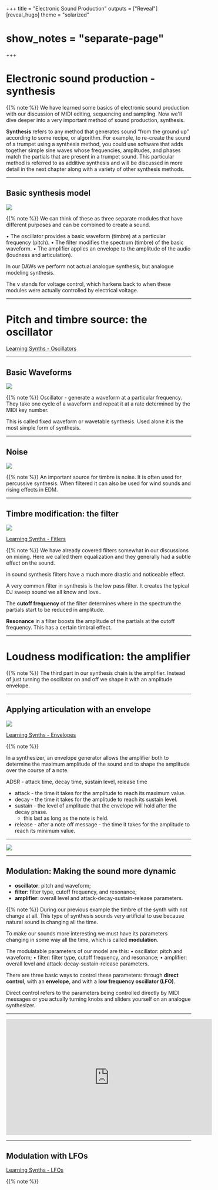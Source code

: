 +++
title = "Electronic Sound Production"
outputs = ["Reveal"]
[reveal_hugo]
theme = "solarized"
# show_notes = "separate-page"
+++

# Electronic sound production - synthesis 

{{% note %}}
We have learned some basics of electronic sound production with our discussion of MIDI editing, sequencing and sampling. Now we'll dive deeper into a very important method of sound production, synthesis. 

**Synthesis** refers to any method that generates sound “from the ground up” according to some recipe, or algorithm. For example, to re-create the sound of a trumpet using a synthesis method, you could use software that adds together simple sine waves whose frequencies, amplitudes, and phases match the partials that are present in a trumpet sound. This particular method is referred to as additive synthesis and will be discussed in more detail in the next chapter along with a variety of other synthesis methods.

---

## Basic synthesis model 

![](basic-synth-model.png)

{{% note %}}
We can think of these as three separate modules that have different purposes and can be combined to create a sound.

• The oscillator provides a basic waveform (timbre) at a particular frequency (pitch).
• The filter modifies the spectrum (timbre) of the basic waveform.
• The amplifier applies an envelope to the amplitude of the audio (loudness and
articulation).

In our DAWs we perform not actual analogue synthesis, but analogue modeling synthesis. 

The v stands for voltage control, which harkens back to when these modules were actually controlled by electrical voltage. 

---

# Pitch and timbre source: the oscillator 

[Learning Synths - Oscillators](https://learningsynths.ableton.com/en/oscillators/how-synths-make-sound)

---

## Basic Waveforms 

![](basic-waveforms.png)

{{% note %}}
Oscillator - generate a waveform at a particular frequency. They take one cycle of a waveform and repeat it at a rate determined by the MIDI key number.

This is called fixed waveform or wavetable synthesis. Used alone it is the most simple form of synthesis.

---

## Noise 

![](whitenoise.jpg)

{{% note %}}
An important source for timbre is noise. It is often used for percussive synthesis. When filtered it can also be used for wind sounds and rising effects in EDM. 

---

## Timbre modification: the filter 

![](filter-types.jpg)

[Learning Synths - Fitlers](https://learningsynths.ableton.com/en/filters/filters-in-the-real-world)

{{% note %}}
We have already covered filters somewhat in our discussions on mixing. Here we called them equalization and they generally had a subtle effect on the sound. 

in sound synthesis filters have a much more drastic and noticeable effect. 

A very common filter in synthesis is the low pass filter. It creates the typical DJ sweep sound we all know and love..

The **cutoff frequency** of the filter determines where in the spectrum the partials start to be reduced in amplitude.

**Resonance** in a filter boosts the amplitude of the partials at the cutoff frequency. This has a certain timbral effect. 

---

# Loudness modification: the amplifier 

{{% note %}}
The third part in our synthesis chain is the amplifier. Instead of just turning the oscillator on and off we shape it with an amplitude envelope. 

---

## Applying articulation with an envelope 

![](envelope.png)

[Learning Synths - Envelopes](https://learningsynths.ableton.com/en/envelopes/change-over-time)

{{% note %}}

In a synthesizer, an envelope generator allows the amplifier both to determine the maximum amplitude of the sound and to shape the amplitude over the course of a note. 

ADSR - attack time, decay time, sustain level, release time 

* attack - the time it takes for the amplitude to reach its maximum value.
* decay - the time it takes for the amplitude to reach its sustain level.
* sustain - the level of amplitude that the envelope will hold after the decay phase. 
    * this last as long as the note is held.
* release - after a note off message - the time it takes for the amplitude to reach its minimum value.

---

![](adsr-examples.png)

---

## Modulation:  Making the sound more dynamic

* **oscillator**: pitch and waveform;
* **filter**: filter type, cutoff frequency, and resonance;
* **amplifier**: overall level and attack-decay-sustain-release parameters.

{{% note %}}
During our previous example the timbre of the synth with not change at all. This type of synthesis sounds very artificial to use because natural sound is changing all the time. 

To make our sounds more interesting we must have its parameters changing in some way all the time, which is called **modulation**.

The modulatable parameters of our model are this: 
• oscillator: pitch and waveform;
• filter: filter type, cutoff frequency, and resonance;
• amplifier: overall level and attack-decay-sustain-release parameters.

There are three basic ways to control these parameters: through **direct control**, with an **envelope**, and with a **low frequency oscillator (LFO)**.

Direct control refers to the parameters being controlled directly by MIDI messages or you actually turning knobs and sliders yourself on an analogue synthesizer.

---

<iframe width="560" height="315" src="https://www.youtube.com/embed/wul-rUHyX_E" title="YouTube video player" frameborder="0" allow="accelerometer; autoplay; clipboard-write; encrypted-media; gyroscope; picture-in-picture" allowfullscreen></iframe>

---

## Modulation with LFOs

[Learning Synths - LFOs](https://learningsynths.ableton.com/en/lfos/lfos-in-the-real-world)

{{% note %}}